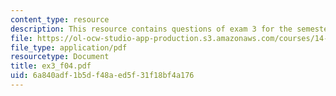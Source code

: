 ```yaml
---
content_type: resource
description: This resource contains questions of exam 3 for the semester, fall 2004.
file: https://ol-ocw-studio-app-production.s3.amazonaws.com/courses/14-30-introduction-to-statistical-method-in-economics-spring-2006/6a840adf1b5df48aed5f31f18bf4a176_ex3_f04.pdf
file_type: application/pdf
resourcetype: Document
title: ex3_f04.pdf
uid: 6a840adf-1b5d-f48a-ed5f-31f18bf4a176
---
```

